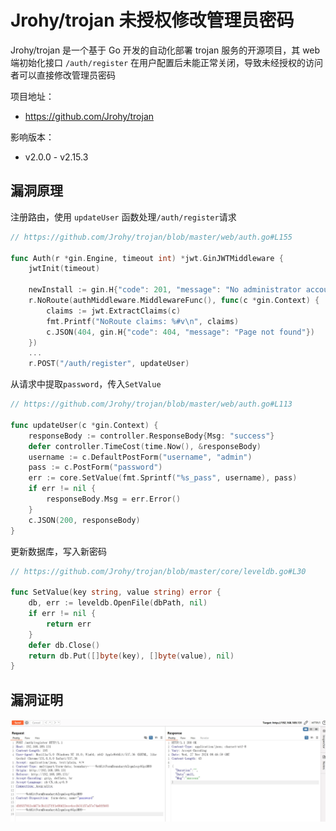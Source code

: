 # Jrohy/trojan 未授权修改管理员密码



Jrohy/trojan 是一个基于 Go 开发的自动化部署 trojan 服务的开源项目，其 web 端初始化接口 `/auth/register` 在用户配置后未能正常关闭，导致未经授权的访问者可以直接修改管理员密码

项目地址：

- https://github.com/Jrohy/trojan

影响版本：

- v2.0.0 - v2.15.3



## 漏洞原理

注册路由，使用 `updateUser` 函数处理`/auth/register`请求

```go
// https://github.com/Jrohy/trojan/blob/master/web/auth.go#L155

func Auth(r *gin.Engine, timeout int) *jwt.GinJWTMiddleware {
	jwtInit(timeout)

	newInstall := gin.H{"code": 201, "message": "No administrator account found inside the database", "data": nil}
	r.NoRoute(authMiddleware.MiddlewareFunc(), func(c *gin.Context) {
		claims := jwt.ExtractClaims(c)
		fmt.Printf("NoRoute claims: %#v\n", claims)
		c.JSON(404, gin.H{"code": 404, "message": "Page not found"})
	})
	...
	r.POST("/auth/register", updateUser)
```

从请求中提取`password`，传入`SetValue`

```go
// https://github.com/Jrohy/trojan/blob/master/web/auth.go#L113

func updateUser(c *gin.Context) {
	responseBody := controller.ResponseBody{Msg: "success"}
	defer controller.TimeCost(time.Now(), &responseBody)
	username := c.DefaultPostForm("username", "admin")
	pass := c.PostForm("password")
	err := core.SetValue(fmt.Sprintf("%s_pass", username), pass)
	if err != nil {
		responseBody.Msg = err.Error()
	}
	c.JSON(200, responseBody)
}
```

更新数据库，写入新密码

```go
// https://github.com/Jrohy/trojan/blob/master/core/leveldb.go#L30

func SetValue(key string, value string) error {
	db, err := leveldb.OpenFile(dbPath, nil)
	if err != nil {
		return err
	}
	defer db.Close()
	return db.Put([]byte(key), []byte(value), nil)
}
```



## 漏洞证明

![20241127170540](./20241127170540.webp)

